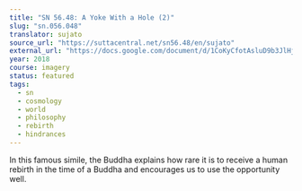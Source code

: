 ```yaml
---
title: "SN 56.48: A Yoke With a Hole (2)"
slug: "sn.056.048"
translator: sujato
source_url: "https://suttacentral.net/sn56.48/en/sujato"
external_url: "https://docs.google.com/document/d/1CoKyCfotAsluD9b3JlHjDyp34o6yNqRikkbusQlRQNY/edit"
year: 2018
course: imagery
status: featured
tags:
  - sn
  - cosmology
  - world
  - philosophy
  - rebirth
  - hindrances
---
```


In this famous simile, the Buddha explains how rare it is to receive a human rebirth in the time of a Buddha and encourages us to use the opportunity well.
